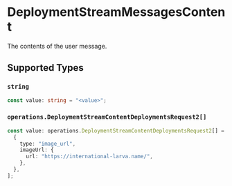 # DeploymentStreamMessagesContent

The contents of the user message.


## Supported Types

### `string`

```typescript
const value: string = "<value>";
```

### `operations.DeploymentStreamContentDeploymentsRequest2[]`

```typescript
const value: operations.DeploymentStreamContentDeploymentsRequest2[] = [
  {
    type: "image_url",
    imageUrl: {
      url: "https://international-larva.name/",
    },
  },
];
```

